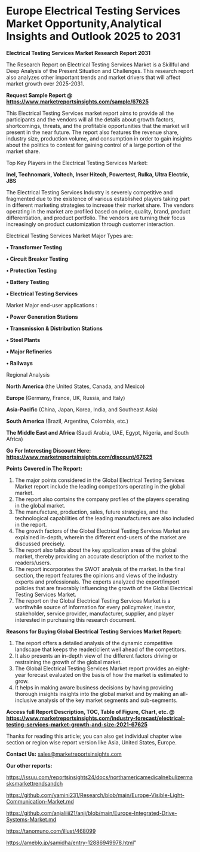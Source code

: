 # Europe Electrical Testing Services Market Opportunity,Analytical Insights and Outlook 2025 to 2031

<strong>Electrical Testing Services Market Research Report 2031</strong>

The Research Report on Electrical Testing Services Market is a Skillful and Deep Analysis of the Present Situation and Challenges. This research report also analyzes other important trends and market drivers that will affect market growth over 2025-2031.

<strong>Request Sample Report @ <a href=https://www.marketreportsinsights.com/sample/67625>https://www.marketreportsinsights.com/sample/67625</a></strong>

This Electrical Testing Services market report aims to provide all the participants and the vendors will all the details about growth factors, shortcomings, threats, and the profitable opportunities that the market will present in the near future. The report also features the revenue share, industry size, production volume, and consumption in order to gain insights about the politics to contest for gaining control of a large portion of the market share.

Top Key Players in the Electrical Testing Services Market:

<strong>Inel, Technomark, Voltech, Inser Hitech, Powertest, Rulka, Ultra Electric, JBS</strong>

The Electrical Testing Services Industry is severely competitive and fragmented due to the existence of various established players taking part in different marketing strategies to increase their market share. The vendors operating in the market are profiled based on price, quality, brand, product differentiation, and product portfolio. The vendors are turning their focus increasingly on product customization through customer interaction.

Electrical Testing Services Market Major Types are:

<strong>• Transformer Testing

• Circuit Breaker Testing

• Protection Testing

• Battery Testing

• Electrical Testing Services</strong>

Market Major end-user applications :

<strong>• Power Generation Stations

• Transmission & Distribution Stations

• Steel Plants

• Major Refineries

• Railways</strong>

Regional Analysis

</u><strong><b>North America</b></strong> (the United States, Canada, and Mexico)

<strong><b>Europe </b></strong>(Germany, France, UK, Russia, and Italy)

<strong><b>Asia-Pacific</b></strong> (China, Japan, Korea, India, and Southeast Asia)

<strong><b>South America</b></strong> (Brazil, Argentina, Colombia, etc.)

<strong><b>The Middle East and Africa</b></strong> (Saudi Arabia, UAE, Egypt, Nigeria, and South Africa)

<strong>Go For Interesting Discount Here: <a href=https://www.marketreportsinsights.com/discount/67625>https://www.marketreportsinsights.com/discount/67625</a></strong>

<strong>Points Covered in The Report:</strong>
<ol>
  <li>The major points considered in the Global Electrical Testing Services Market report include the leading competitors operating in the global market.</li>
  <li>The report also contains the company profiles of the players operating in the global market.</li>
  <li>The manufacture, production, sales, future strategies, and the technological capabilities of the leading manufacturers are also included in the report.</li>
  <li>The growth factors of the Global Electrical Testing Services Market are explained in-depth, wherein the different end-users of the market are discussed precisely.</li>
  <li>The report also talks about the key application areas of the global market, thereby providing an accurate description of the market to the readers/users.</li>
  <li>The report incorporates the SWOT analysis of the market. In the final section, the report features the opinions and views of the industry experts and professionals. The experts analyzed the export/import policies that are favorably influencing the growth of the Global Electrical Testing Services Market.</li>
  <li>The report on the Global Electrical Testing Services Market is a worthwhile source of information for every policymaker, investor, stakeholder, service provider, manufacturer, supplier, and player interested in purchasing this research document.</li>
</ol>
<strong>Reasons for Buying Global Electrical Testing Services Market Report:</strong>

<ol>
  <li>The report offers a detailed analysis of the dynamic competitive landscape that keeps the reader/client well ahead of the competitors.</li>
  <li>It also presents an in-depth view of the different factors driving or restraining the growth of the global market.</li>
  <li>The Global Electrical Testing Services Market report provides an eight-year forecast evaluated on the basis of how the market is estimated to grow.</li>
  <li>It helps in making aware business decisions by having providing thorough insights insights into the global market and by making an all-inclusive analysis of the key market segments and sub-segments.</li>
</ol>
<strong>Access full Report Description, TOC, Table of Figure, Chart, etc. @ <a href=https://www.marketreportsinsights.com/industry-forecast/electrical-testing-services-market-growth-and-size-2021-67625>https://www.marketreportsinsights.com/industry-forecast/electrical-testing-services-market-growth-and-size-2021-67625</a></strong>


Thanks for reading this article; you can also get individual chapter wise section or region wise report version like Asia, United States, Europe.

<strong>Contact Us:</strong>
sales@marketreportsinsights.com

<strong>Our other reports:</strong>

<a href=https://issuu.com/reportsinsights24/docs/northamericamedicalnebulizermasksmarkettrendsandch>https://issuu.com/reportsinsights24/docs/northamericamedicalnebulizermasksmarkettrendsandch</a>

<a href=https://github.com/yamini231/Research/blob/main/Europe-Visible-Light-Communication-Market.md>https://github.com/yamini231/Research/blob/main/Europe-Visible-Light-Communication-Market.md</a>

<a href=https://github.com/anjaliiii21/anjj/blob/main/Europe-Integrated-Drive-Systems-Market.md>https://github.com/anjaliiii21/anjj/blob/main/Europe-Integrated-Drive-Systems-Market.md</a>

<a href=https://tanomuno.com/illust/468099>https://tanomuno.com/illust/468099</a>

<a href=https://ameblo.jp/samidha/entry-12886949978.html>https://ameblo.jp/samidha/entry-12886949978.html</a>"

